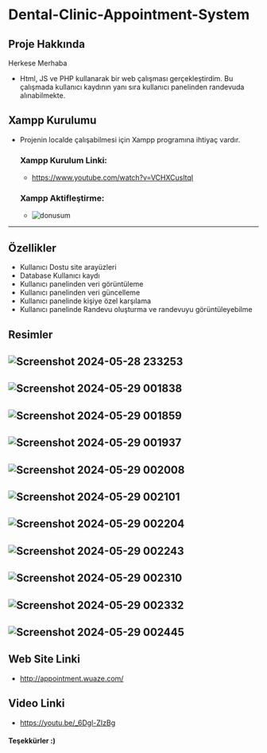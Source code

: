 # Dental-Clinic-Appointment-System

## **Proje Hakkında**
Herkese Merhaba
- Html, JS ve PHP kullanarak bir web çalışması gerçekleştirdim. Bu çalışmada kullanıcı kaydının yanı sıra kullanıcı panelinden randevuda alınabilmekte.

## **Xampp Kurulumu**
* Projenin localde çalışabilmesi için Xampp programına ihtiyaç vardır.
  ### **Xampp Kurulum Linki:**
  - https://www.youtube.com/watch?v=VCHXCusltqI
  ### **Xampp Aktifleştirme:**
  - ![donusum](https://github.com/gelisgen03/Hamming-Code-Simulator/assets/113345673/c9dcf62c-8681-4699-8ffe-f6483d943bc8)
 --------------------------------------------------------   

## **Özellikler**
* Kullanıcı Dostu site arayüzleri
* Database Kullanıcı kaydı
* Kullanıcı panelinden veri görüntüleme
* Kullanıcı panelinden veri güncelleme
* Kullanıcı panelinde kişiye özel karşılama
* Kullanıcı panelinde Randevu oluşturma ve randevuyu görüntüleyebilme

## **Resimler**
 ![Screenshot 2024-05-28 233253](https://github.com/gelisgen03/Hungury-Monkey-Game/assets/113345673/35aced81-72b1-4330-9b6c-36f9f6c1dc30)
 --------------------------------------------------------
![Screenshot 2024-05-29 001838](https://github.com/gelisgen03/Hungury-Monkey-Game/assets/113345673/929e9fc7-cb6b-401f-9841-1aab88dc8e23)
--------------------------------------------------------
![Screenshot 2024-05-29 001859](https://github.com/gelisgen03/Hungury-Monkey-Game/assets/113345673/9c2ec7ed-b994-4c38-bc0b-befe6fcd88bb)
--------------------------------------------------------
![Screenshot 2024-05-29 001937](https://github.com/gelisgen03/Hungury-Monkey-Game/assets/113345673/9a9d7638-5437-4595-bcac-4e5e840f4e6e)
--------------------------------------------------------
![Screenshot 2024-05-29 002008](https://github.com/gelisgen03/Hungury-Monkey-Game/assets/113345673/ee898de4-46ee-481d-bba4-b170f702493f)
--------------------------------------------------------
![Screenshot 2024-05-29 002101](https://github.com/gelisgen03/Hungury-Monkey-Game/assets/113345673/21d17ba9-c5b0-49af-99ca-a66c4e84981e)
--------------------------------------------------------
![Screenshot 2024-05-29 002204](https://github.com/gelisgen03/Hungury-Monkey-Game/assets/113345673/8514899b-8748-4a63-be2b-6be3686c0ed0)
--------------------------------------------------------
![Screenshot 2024-05-29 002243](https://github.com/gelisgen03/Hungury-Monkey-Game/assets/113345673/53fedf2c-5e7d-495f-b96f-a004a774f95b)
--------------------------------------------------------
![Screenshot 2024-05-29 002310](https://github.com/gelisgen03/Hungury-Monkey-Game/assets/113345673/8edfb8ac-b9ad-4473-84b0-0215f3a3ec0e)
--------------------------------------------------------
![Screenshot 2024-05-29 002332](https://github.com/gelisgen03/Hungury-Monkey-Game/assets/113345673/dcc249d3-585f-42ff-8bc1-0c0326df60de)
--------------------------------------------------------
![Screenshot 2024-05-29 002445](https://github.com/gelisgen03/Hungury-Monkey-Game/assets/113345673/5ae88120-3493-46d4-afb2-67b4a67f0497)
--------------------------------------------------------

## **Web Site Linki**
- http://appointment.wuaze.com/
## **Video Linki**
- https://youtu.be/_6Dgl-ZIzBg

#### **Teşekkürler :)**
  
